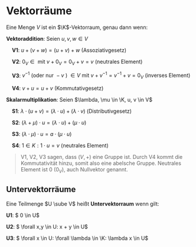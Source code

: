 # Vektorräume

Eine Menge $V$ ist ein $\K$-Vektorraum, genau dann wenn:

**Vektoraddition**: Seien $u, v, w \in V$

&nbsp;&nbsp;&nbsp;&nbsp;**V1**: $u + (v + w) = (u + v) + w \text{ (Assoziativgesetz)}$

&nbsp;&nbsp;&nbsp;&nbsp;**V2**: $0_V \in \text{ mit } v + 0_V = 0_V + v = v \text{ (neutrales Element)}$

&nbsp;&nbsp;&nbsp;&nbsp;**V3**: $v^{-1} \text{ (oder nur } -v \text{ ) } \in V \text{ mit } v + v^{-1} = v^{-1} + v = 0_V\text{ (inverses Element)}$

&nbsp;&nbsp;&nbsp;&nbsp;**V4**: $v + u = u + v \text{ (Kommutativgesetz)}$

**Skalarmultiplikation**: Seien $\lambda, \mu \in \K, u, v \in V$

&nbsp;&nbsp;&nbsp;&nbsp;**S1**: $\lambda \cdot (u + v) = (\lambda \cdot u) + (\lambda \cdot v) \text{ (Distributivgesetz)}$

&nbsp;&nbsp;&nbsp;&nbsp;**S2**: $(\lambda + \mu) \cdot u = (\lambda \cdot u) + (\mu \cdot u)$

&nbsp;&nbsp;&nbsp;&nbsp;**S3**: $(\lambda \cdot \mu) \cdot u = a \cdot (\mu \cdot u)$

&nbsp;&nbsp;&nbsp;&nbsp;**S4**: $1 \in K: 1 \cdot u = v \text{ (neutrales Element)}$

> V1, V2, V3 sagen, dass $(V, +)$ eine Gruppe ist. Durch V4 kommt die Kommutativität hinzu, somit also eine abelsche Gruppe. Neutrales Element ist $0$ ($0_V$), auch Nullvektor genannt.

## Untervektorräume

Eine Teilmenge $U \sube V$ heißt **Untervektorraum** wenn gilt:

**U1**: $ 0 \in U$

**U2**: $ \forall x,y \in U: x + y \in U$

**U3**: $ \forall x \in U: \forall \lambda \in \K: \lambda x \in U$